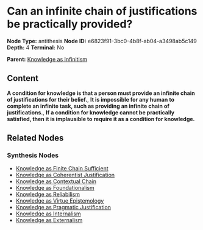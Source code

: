 # Can an infinite chain of justifications be practically provided?

**Node Type:** antithesis
**Node ID:** e6823f91-3bc0-4b8f-ab04-a3498ab5c149
**Depth:** 4
**Terminal:** No

**Parent:** [Knowledge as Infinitism](knowledge-as-infinitism-synthesis-e836c62b-f499-4312-98ff-2781b0f1a63f.md)

## Content

**A condition for knowledge is that a person must provide an infinite chain of justifications for their belief.**, **It is impossible for any human to complete an infinite task, such as providing an infinite chain of justifications.**, **If a condition for knowledge cannot be practically satisfied, then it is implausible to require it as a condition for knowledge.**

## Related Nodes

### Synthesis Nodes

- [Knowledge as Finite Chain Sufficient](knowledge-as-finite-chain-sufficient-synthesis-baf03a77-97cc-47bc-9d55-ece2dd56e2ba.md)
- [Knowledge as Coherentist Justification](knowledge-as-coherentist-justification-synthesis-f535e2aa-0de8-4e5a-8d02-2082ed754a51.md)
- [Knowledge as Contextual Chain](knowledge-as-contextual-chain-synthesis-208e01ba-cfbd-497c-9466-b4fdf0393093.md)
- [Knowledge as Foundationalism](knowledge-as-foundationalism-synthesis-3c746de8-eb30-4130-9857-60399573ba4c.md)
- [Knowledge as Reliabilism](knowledge-as-reliabilism-synthesis-4da4213b-ef41-4bc5-baa9-96c0fb6d7ecb.md)
- [Knowledge as Virtue Epistemology](knowledge-as-virtue-epistemology-synthesis-76df628c-432f-4575-bd83-53a048f17399.md)
- [Knowledge as Pragmatic Justification](knowledge-as-pragmatic-justification-synthesis-6cb9b658-b39c-403b-a488-0efc611a3465.md)
- [Knowledge as Internalism](knowledge-as-internalism-synthesis-da727026-16d3-42d8-9b01-fce9c68eadad.md)
- [Knowledge as Externalism](knowledge-as-externalism-synthesis-645fa377-6222-4245-ab58-0e8b2aec907b.md)
